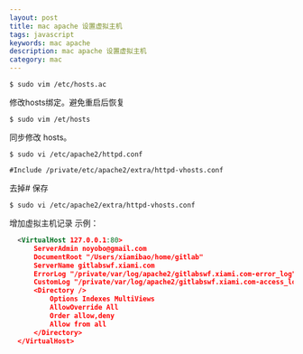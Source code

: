 ```yaml
---
layout: post
title: mac apache 设置虚拟主机
tags: javascript
keywords: mac apache
description: mac apache 设置虚拟主机
category: mac
---
```


`$ sudo vim /etc/hosts.ac`

修改hosts绑定。避免重启后恢复

`$ sudo vim /et/hosts`

同步修改 hosts。


`$ sudo vi /etc/apache2/httpd.conf`

`#Include /private/etc/apache2/extra/httpd-vhosts.conf`

去掉# 保存

`$ sudo vi /etc/apache2/extra/httpd-vhosts.conf`

增加虚拟主机记录
示例：

```xml
  <VirtualHost 127.0.0.1:80>
      ServerAdmin noyobo@gmail.com
      DocumentRoot "/Users/xiamibao/home/gitlab"
      ServerName gitlabswf.xiami.com
      ErrorLog "/private/var/log/apache2/gitlabswf.xiami.com-error_log"
      CustomLog "/private/var/log/apache2/gitlabswf.xiami.com-access_log" common
      <Directory />
          Options Indexes MultiViews
          AllowOverride All
          Order allow,deny
          Allow from all
      </Directory>
  </VirtualHost>
```
